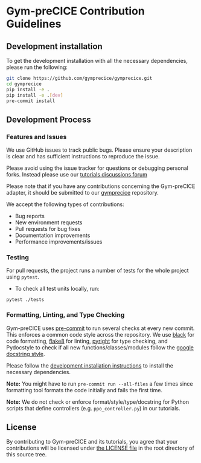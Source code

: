 # Gym-preCICE Contribution Guidelines

## Development installation

To get the development installation with all the necessary dependencies, please run the following:
```bash
git clone https://github.com/gymprecice/gymprecice.git
cd gymprecice
pip install -e .
pip install -e .[dev]
pre-commit install
```


## Development Process

### Features and Issues

We use GitHub issues to track public bugs. Please ensure your description is
clear and has sufficient instructions to reproduce the issue.

Please avoid using the issue tracker for questions or debugging personal forks. Instead please use our [tutorials discussions forum ](https://github.com/gymprecice/tutorials/discussions)

Please note that if you have any contributions concerning the Gym-preCICE adapter, it should be submitted to our [gymprecice](https://github.com/gymprecice/gymprecice) repository.

We accept the following types of contributions:
- Bug reports
- New environment requests
- Pull requests for bug fixes
- Documentation improvements
- Performance improvements/issues


### Testing

For pull requests, the project runs a number of tests for the whole project using `pytest`.
- To check all test units locally, run:
```
pytest ./tests
```


### Formatting, Linting, and Type Checking

Gym-preCICE uses [pre-commit](https://pre-commit.com) to run several checks at every new commit. This enforces a common code style across the repository.
We use [black](https://black.readthedocs.io) for code formatting, [flake8](https://flake8.pycqa.org/en/latest/) for linting, [pyright](https://microsoft.github.io/pyright) for type checking, and Pydocstyle to check if all new functions/classes/modules follow the [google docstring style](https://sphinxcontrib-napoleon.readthedocs.io/en/latest/example_google.html).

Please follow the [development installation instructions](#development-installation) to install the necessary dependencies.

**Note:** You might have to run `pre-commit run --all-files` a few times since formatting tool formats the code initially and fails the first time.

**Note:** We do not check or enforce format/style/type/docstring for Python scripts that define controllers (e.g. `ppo_controller.py`) in our tutorials.

## License

By contributing to Gym-preCICE and its tutorials, you agree that your contributions will be licensed under [the LICENSE file](https://github.com/gymprecice/tutorials/blob/main/LICENSE) in the root directory of this source tree.
